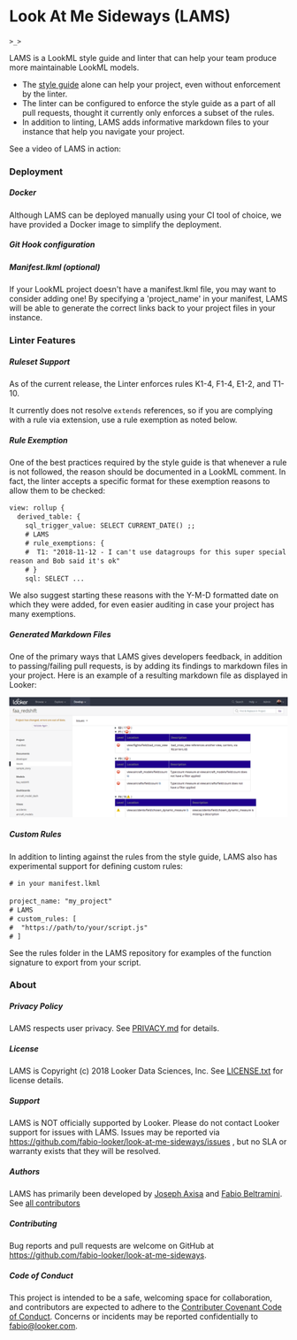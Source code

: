 # Look At Me Sideways (LAMS)

`>_>`

LAMS is a LookML style guide and linter that can help your team produce more maintainable LookML models.

- The [style guide](https://fabio-looker.github.io/look-at-me-sideways/rules.html) alone can help your project, even without enforcement by the linter.
- The linter can be configured to enforce the style guide as a part of all pull requests, thought it currently only enforces a subset of the rules.
- In addition to linting, LAMS adds informative markdown files to your instance that help you navigate your project.

See a video of LAMS in action:

### Deployment

##### Docker

Although LAMS can be deployed manually using your CI tool of choice, we have provided a Docker image to simplify the deployment.

##### Git Hook configuration

##### Manifest.lkml (optional)

If your LookML project doesn't have a manifest.lkml file, you may want to consider adding one! By specifying a 'project_name' in your manifest, LAMS will be able to generate the correct links back to your project files in your instance.

### Linter Features

##### Ruleset Support

As of the current release, the Linter enforces rules K1-4, F1-4, E1-2, and T1-10. 

It currently does not resolve `extends` references, so if you are complying with a rule via extension, use a rule exemption as noted below. 

##### Rule Exemption

One of the best practices required by the style guide is that whenever a rule is not followed, the reason should be documented in a LookML comment. In fact, the linter accepts a specific format for these exemption reasons to allow them to be checked:

```lkml
view: rollup {
  derived_table: {
    sql_trigger_value: SELECT CURRENT_DATE() ;;
    # LAMS
    # rule_exemptions: {
    #  T1: "2018-11-12 - I can't use datagroups for this super special reason and Bob said it's ok"
    # }
    sql: SELECT ...
```

We also suggest starting these reasons with the Y-M-D formatted date on which they were added, for even easier auditing in case your project has many exemptions.

##### Generated Markdown Files
One of the primary ways that LAMS gives developers feedback, in addition to passing/failing pull requests, is by adding its findings to markdown files in your project. Here is an example of a resulting markdown file as displayed in Looker:

![Markdown example](docs/img/markdown-example.png)

##### Custom Rules

In addition to linting against the rules from the style guide, LAMS also has experimental support for defining custom rules:

```lkml
# in your manifest.lkml

project_name: "my_project"
# LAMS
# custom_rules: [
#  "https://path/to/your/script.js"
# ]
```

See the rules folder in the LAMS repository for examples of the function signature to export from your script.

### About

##### Privacy Policy
LAMS respects user privacy. See [PRIVACY.md](https://github.com/fabio-looker/look-at-me-sideways/blob/master/PRIVACY.md) for details.

##### License
LAMS is Copyright (c) 2018 Looker Data Sciences, Inc. See [LICENSE.txt](https://github.com/fabio-looker/look-at-me-sideways/blob/master/LICENSE.txt) for license details.

##### Support
LAMS is NOT officially supported by Looker. Please do not contact Looker support for issues with LAMS. Issues may be reported via https://github.com/fabio-looker/look-at-me-sideways/issues , but no SLA or warranty exists that they will be resolved. 

##### Authors
LAMS has primarily been developed by [Joseph Axisa](https://github.com/josephaxisa) and [Fabio Beltramini](https://github.com/fabio-looker). See [all contributors](https://github.com/fabio-looker/look-at-me-sideways/graphs/contributors)

##### Contributing
Bug reports and pull requests are welcome on GitHub at https://github.com/fabio-looker/look-at-me-sideways.

##### Code of Conduct
This project is intended to be a safe, welcoming space for collaboration, and contributors are expected to adhere to the 
[Contributer Covenant Code of Conduct](https://www.contributor-covenant.org/version/1/4/code-of-conduct). Concerns or
incidents may be reported confidentially to fabio@looker.com.

